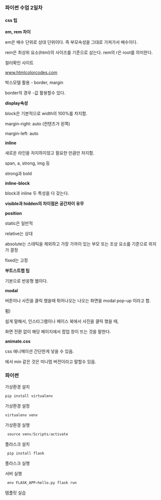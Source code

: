 ### 파이썬 수업 2일차



#### css 팁

**em, rem 차이**

em은 배수 단위로 상대 단위이다. 즉 부모속성을 그대로 가져가서 배수이다.

rem은 최상위 요소(html)의 사이즈를 기준으로 삼는다. rem의 r은 root를 의미한다.



컬러확인 사이트

www.htmlcolorcodes.com



박스모델 활용 - border, margin

border의 경우 -값 활용할수 있다.



**display속성**

block은 기본적으로 width의 100%를 차지함.

margin-right: auto (컨텐츠가 왼쪽)

margin-left: auto



**inline**

새로운 라인을 차지하지않고 필요한 만큼만 차지함.

span, a, strong, img 등



strong과 bold



**inline-block**

block과 inline 두 특성을 다 갖는다.



**visible과 hidden의 차이점은 공간차이 유무**





**position**

static은 일반적

relative는 상대

absolute는 스테틱을 제외하고 가장 가까이 있는 부모 또는 조상 요소를 기준으로 위치가 결정

fixed는 고정



**부트스트랩 팁**

기본으로 반응형 웹이다.





**modal**

버튼이나 사진을 클릭 했을때 튀어나오는 나오는 화면을 modal pop-up 이라고 함.

펌)

쉽게 말해서, 인스타그램이나 페이스 북에서 사진을 클릭 했을 때,

화면 전환 없이 해당 페이지에서 팝업 창이 뜨는 것을 말한다.



**animate.css**

css 애니메이션 간단한게 넣을 수 있음.



<link rel="stylesheet" href="https://cdnjs.cloudflare.com/ajax/libs/animate.css/3.7.2/animate.min.css">

에서 min 같은 것은 미니멈 버전이라고 말할수 있음.





### 파이썬

가상환경 설치

```py
pip install virtualenv
```

가상환경 설정

```py
virtualenv venv
```

가상환경 실행
```py
 source venv/Scripts/activate 
```
플라스크 설치

```py
 pip install flask
```

플라스크 실행

서버 실행

```py
 env FLASK_APP=hello.py flask run
```

템플릿 실습

